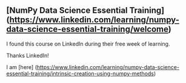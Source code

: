 ## [NumPy Data Science Essential Training] (https://www.linkedin.com/learning/numpy-data-science-essential-training/welcome)

I found this course on LinkedIn during their free week of learning.

Thanks LinkedIn!  

I am [here] (https://www.linkedin.com/learning/numpy-data-science-essential-training/intrinsic-creation-using-numpy-methods)
